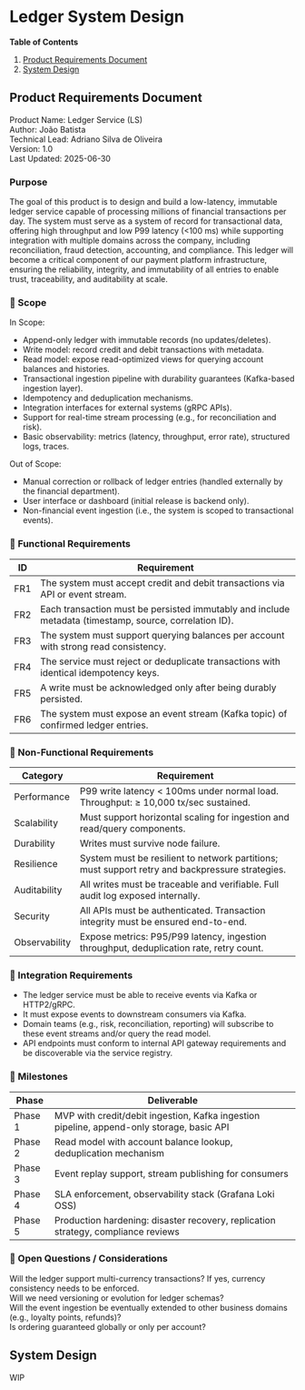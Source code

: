 # Ledger System Design

**Table of Contents**
1. [Product Requirements Document](#PRD)
2. [System Design](#system-design)

   
## <a name="PRD"></a> Product Requirements Document 
Product Name: Ledger Service (LS)  
Author: João Batista  
Technical Lead: Adriano Silva de Oliveira  
Version: 1.0  
Last Updated: 2025-06-30  

### Purpose
The goal of this product is to design and build a low-latency, immutable ledger service capable of processing millions of financial transactions per day. The system must serve as a system of record for transactional data, offering high throughput and low P99 latency (<100 ms) while supporting integration with multiple domains across the company, including reconciliation, fraud detection, accounting, and compliance.
This ledger will become a critical component of our payment platform infrastructure, ensuring the reliability, integrity, and immutability of all entries to enable trust, traceability, and auditability at scale.

### 🧩 Scope

In Scope:
- Append-only ledger with immutable records (no updates/deletes).
- Write model: record credit and debit transactions with metadata.
- Read model: expose read-optimized views for querying account balances and histories.
- Transactional ingestion pipeline with durability guarantees (Kafka-based ingestion layer).
- Idempotency and deduplication mechanisms.
- Integration interfaces for external systems (gRPC APIs).
- Support for real-time stream processing (e.g., for reconciliation and risk).
- Basic observability: metrics (latency, throughput, error rate), structured logs, traces.

Out of Scope:
- Manual correction or rollback of ledger entries (handled externally by the financial department).
- User interface or dashboard (initial release is backend only).
- Non-financial event ingestion (i.e., the system is scoped to transactional events).

### 🧪 Functional Requirements
| ID  | Requirement                                                                                            |
| --- | ------------------------------------------------------------------------------------------------------ |
| FR1 | The system must accept credit and debit transactions via API or event stream.                          |
| FR2 | Each transaction must be persisted immutably and include metadata (timestamp, source, correlation ID). |
| FR3 | The system must support querying balances per account with strong read consistency.                    |
| FR4 | The service must reject or deduplicate transactions with identical idempotency keys.                   |
| FR5 | A write must be acknowledged only after being durably persisted.                                       |
| FR6 | The system must expose an event stream (Kafka topic) of confirmed ledger entries.                      |

### 🚦 Non-Functional Requirements
| Category      | Requirement                                                                                     |
| ------------- | ----------------------------------------------------------------------------------------------- |
| Performance   | P99 write latency < 100ms under normal load. Throughput: ≥ 10,000 tx/sec sustained.             |
| Scalability   | Must support horizontal scaling for ingestion and read/query components.                        |
| Durability    | Writes must survive node failure.                                                               |
| Resilience    | System must be resilient to network partitions; must support retry and backpressure strategies. |
| Auditability  | All writes must be traceable and verifiable. Full audit log exposed internally.                 |
| Security      | All APIs must be authenticated. Transaction integrity must be ensured end-to-end.               |
| Observability | Expose metrics: P95/P99 latency, ingestion throughput, deduplication rate, retry count.         |

### 🔗 Integration Requirements
- The ledger service must be able to receive events via Kafka or HTTP2/gRPC.
- It must expose events to downstream consumers via Kafka.
- Domain teams (e.g., risk, reconciliation, reporting) will subscribe to these event streams and/or query the read model.
- API endpoints must conform to internal API gateway requirements and be discoverable via the service registry.

### 🚀 Milestones
| Phase   | Deliverable                                                                               |
| ------- | ----------------------------------------------------------------------------------------- |
| Phase 1 | MVP with credit/debit ingestion, Kafka ingestion pipeline, append-only storage, basic API |
| Phase 2 | Read model with account balance lookup, deduplication mechanism                           |
| Phase 3 | Event replay support, stream publishing for consumers                                     |
| Phase 4 | SLA enforcement, observability stack (Grafana Loki OSS)                                   |
| Phase 5 | Production hardening: disaster recovery, replication strategy, compliance reviews         |

### 📓 Open Questions / Considerations

Will the ledger support multi-currency transactions? If yes, currency consistency needs to be enforced.  
Will we need versioning or evolution for ledger schemas?  
Will the event ingestion be eventually extended to other business domains (e.g., loyalty points, refunds)?  
Is ordering guaranteed globally or only per account?  

## <a name="system-design"></a>  System Design

WIP

